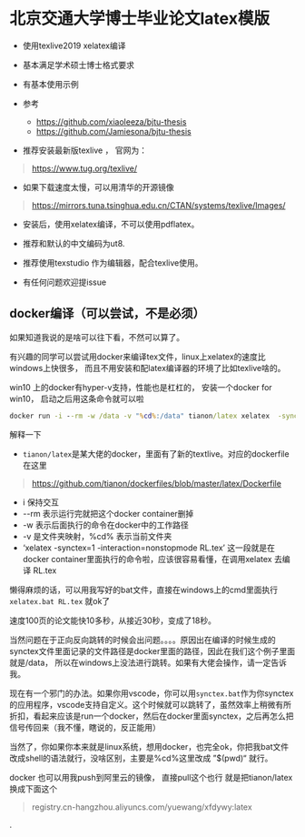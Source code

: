 # 北京交通大学博士毕业论文latex模版

- 使用texlive2019  xelatex编译
- 基本满足学术硕士博士格式要求
- 有基本使用示例
- 参考
    - https://github.com/xiaoleeza/bjtu-thesis
    - https://github.com/Jamiesona/bjtu-thesis

- 推荐安装最新版texlive ， 官网为：

> https://www.tug.org/texlive/

- 如果下载速度太慢，可以用清华的开源镜像
> https://mirrors.tuna.tsinghua.edu.cn/CTAN/systems/texlive/Images/

- 安装后，使用xelatex编译，不可以使用pdflatex。

- 推荐和默认的中文编码为ut8.
- 推荐使用texstudio 作为编辑器，配合texlive使用。
- 有任何问题欢迎提issue


## docker编译（可以尝试，不是必须） 
如果知道我说的是啥可以往下看，不然可以算了。

有兴趣的同学可以尝试用docker来编译tex文件，linux上xelatex的速度比windows上快很多， 而且不用安装和配latex编译器的环境了比如texlive啥的。

 

 win10 上的docker有hyper-v支持，性能也是杠杠的， 安装一个docker for win10， 启动之后用这条命令就可以啦

``` cmd
docker run -i --rm -w /data -v "%cd%:/data" tianon/latex xelatex  -synctex=1 -interaction=nonstopmode  RL.tex
```

解释一下  

- `tianon/latex`是某大佬的docker，里面有了新的textlive。对应的dockerfile 在这里
> https://github.com/tianon/dockerfiles/blob/master/latex/Dockerfile
- i 保持交互
- --rm 表示运行完就把这个docker container删掉
- -w 表示后面执行的命令在docker中的工作路径
- -v 是文件夹映射，%cd% 表示当前文件夹
- ‘xelatex  -synctex=1 -interaction=nonstopmode  RL.tex’ 这一段就是在docker container里面执行的命令啦，应该很容易看懂，在调用xelatex 去编译 RL.tex


懒得麻烦的话，可以用我写好的bat文件，直接在windows上的cmd里面执行  `xelatex.bat RL.tex` 就ok了


速度100页的论文能快10多秒，从接近30秒，变成了18秒。

当然问题在于正向反向跳转的时候会出问题。。。。原因出在编译的时候生成的synctex文件里面记录的文件路径是docker里面的路径，因此在我们这个例子里面就是/data， 所以在windows上没法进行跳转。如果有大佬会操作，请一定告诉我。

现在有一个邪门的办法。如果你用vscode，你可以用`synctex.bat`作为你synctex的应用程序，vscode支持自定义。这个时候就可以跳转了，虽然效率上稍微有所折扣，看起来应该是run一个docker，然后在docker里面synctex，之后再怎么把信号传回来（我不懂，瞎说的，反正能用）


当然了，你如果你本来就是linux系统，想用docker，也完全ok，你把我bat文件改成shell的语法就行，没啥区别，主要是%cd%这里改成 ”\$(pwd)“ 就行。


docker 也可以用我push到阿里云的镜像，  直接pull这个也行
就是把tianon/latex 换成下面这个

> registry.cn-hangzhou.aliyuncs.com/yuewang/xfdywy:latex


.
